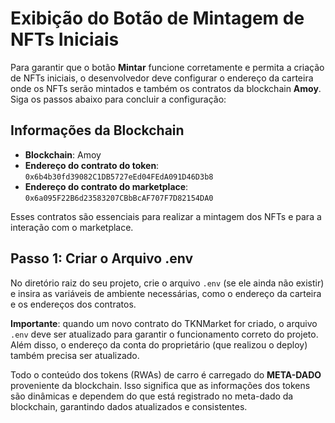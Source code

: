 # Exibição do Botão de Mintagem de NFTs Iniciais

Para garantir que o botão **Mintar** funcione corretamente e permita a criação de NFTs iniciais, o desenvolvedor deve configurar o endereço da carteira onde os NFTs serão mintados e também os contratos da blockchain **Amoy**. Siga os passos abaixo para concluir a configuração:

## Informações da Blockchain

- **Blockchain**: Amoy
- **Endereço do contrato do token**: `0x6b4b30fd39082C1DB5727eEd04FEdA091D46D3b8`
- **Endereço do contrato do marketplace**: `0x6a095F22B6d23583207CBbBcAF707F7D82154DA0`

Esses contratos são essenciais para realizar a mintagem dos NFTs e para a interação com o marketplace.

## Passo 1: Criar o Arquivo .env

No diretório raiz do seu projeto, crie o arquivo `.env` (se ele ainda não existir) e insira as variáveis de ambiente necessárias, como o endereço da carteira e os endereços dos contratos.

**Importante**: quando um novo contrato do TKNMarket for criado, o arquivo `.env` deve ser atualizado para garantir o funcionamento correto do projeto. Além disso, o endereço da conta do proprietário (que realizou o deploy) também precisa ser atualizado.

Todo o conteúdo dos tokens (RWAs) de carro é carregado do **META-DADO** proveniente da blockchain. Isso significa que as informações dos tokens são dinâmicas e dependem do que está registrado no meta-dado da blockchain, garantindo dados atualizados e consistentes.
